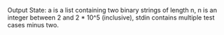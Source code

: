Output State: a is a list containing two binary strings of length n, n is an integer between 2 and 2 * 10^5 (inclusive), stdin contains multiple test cases minus two.